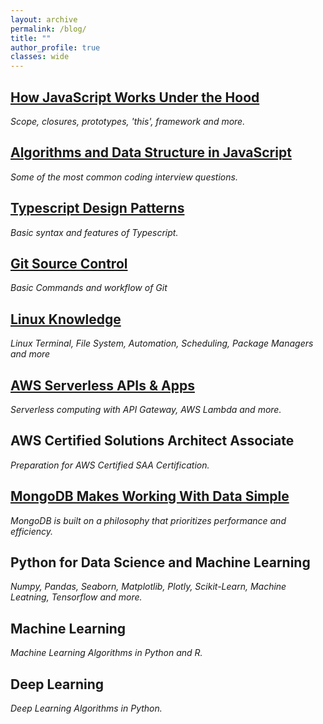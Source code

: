 ```yaml
---
layout: archive
permalink: /blog/
title: ""
author_profile: true
classes: wide
---
```


## [How JavaScript Works Under the Hood](../_posts/2020-01-12-jsunderhood.md)
*Scope, closures, prototypes, 'this', framework and more.*

## [Algorithms and Data Structure in JavaScript](../_posts/2019-09-14-algodata.md)
*Some of the most common coding interview questions.*

## [Typescript Design Patterns](../_posts/2019-12-02-TypeScript.md)
*Basic syntax and features of Typescript.*

## [Git Source Control](../_posts/2019-09-05-git.md)
*Basic Commands and workflow of Git*

## [Linux Knowledge](../_posts/2019-11-05-Linux.md)
*Linux Terminal, File System, Automation, Scheduling, Package Managers and more*

## [AWS Serverless APIs & Apps](../_posts/2019-10-03-awsServerless.md)
*Serverless computing with API Gateway, AWS Lambda and more.*

## AWS Certified Solutions Architect Associate 
*Preparation for AWS Certified SAA Certification.*

## [MongoDB Makes Working With Data Simple](../_posts/2019-11-01-MongoDB.md)
*MongoDB is built on a philosophy that prioritizes performance and efficiency.*

## Python for Data Science and Machine Learning
*Numpy, Pandas, Seaborn, Matplotlib, Plotly, Scikit-Learn, Machine Leatning, Tensorflow and more.*

## Machine Learning
*Machine Learning Algorithms in Python and R.*

## Deep Learning
*Deep Learning Algorithms in Python.*

